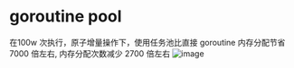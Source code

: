 # goroutine pool
在100w 次执行，原子增量操作下，使用任务池比直接 goroutine 内存分配节省 7000 倍左右, 内存分配次数减少 2700 倍左右
![image](https://github.com/user-attachments/assets/3ec20812-56cf-470c-af0c-3edf08dfa975)
